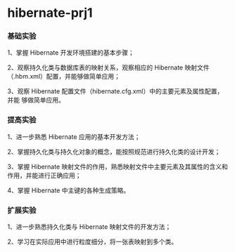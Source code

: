 # hibernate-prj1

### 基础实验

1、掌握 Hibernate 开发环境搭建的基本步骤； 

2、观察持久化类与数据库表的映射关系，观察相应的 Hibernate 映射文件 （.hbm.xml）配置，并能够做简单应用； 

3、观察 Hibernate 配置文件（hibernate.cfg.xml）中的主要元素及属性配置，并能 够做简单应用。

### 提高实验

1、进一步熟悉 Hibernate 应用的基本开发方法；

2、掌握持久化类与持久化对象的概念，能按照规范进行持久化类的设计开发；

3、掌握 Hibernate 映射文件的作用，熟悉映射文件中主要元素及其属性的含义和 作用，并能进行正确应用；

4、掌握 Hibernate 中主键的各种生成策略。

### 扩展实验

1、进一步熟悉持久化类与 Hibernate 映射文件的开发方法；

2、学习在实际应用中进行粒度细分，将一张表映射到多个类。

